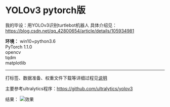 # YOLOv3 pytorch版
我的毕设：用YOLOv3识别turtlebot机器人
具体介绍见：https://blog.csdn.net/qq_42800654/article/details/105934981

**环境：**
win10+python3.6  
PyTorch 1.1.0  
opencv  
tqdm  
matplotlib  

-----------------------------
打标签、数据准备、权重文件下载等详细过程见[说明](https://blog.csdn.net/qq_42800654/article/details/105934981)

主要参考ultralytics程序：https://github.com/ultralytics/yolov3

结果：
![效果](https://github.com/Lu-tju/YOLOv3_pytorch/blob/master/output/1.jpg)

